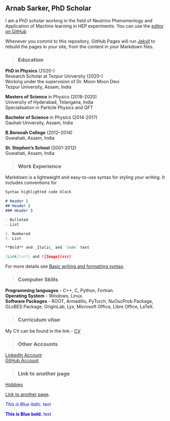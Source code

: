 ## Arnab Sarker, PhD Scholar

I am a PhD scholar working in the field of Neutrino Phenomenlogy and Application of Machine learning in HEP experiments. You can use the [editor on GitHub](https://github.com/Arnab-Sarker/Arnab-Sarker.github.io/edit/main/README.md) 

Whenever you commit to this repository, GitHub Pages will run [Jekyll](https://jekyllrb.com/) to rebuild the pages in your site, from the content in your Markdown files.

>### Education

**PhD in Physics** (2020-)  
Research Scholar at Tezpur University (2020-)  
Working under the supervision of Dr. Moon Moon Devi  
Tezpur University, Assam, India

**Masters of Science** in Physics (2018-2020)  
University of Hyderabad, Telangana, India  
Specialisation in Particle Physics and QFT  

**Bachelor of Science** in Physics (2014-2017)  
Gauhati University, Assam, India  

**B.Borooah College** (2012–2014)  
Guwahati, Assam, India  

**St. Stephen’s School** (2001-2012)  
Guwahati, Assam, India  



>### Work Experience  

Markdown is a lightweight and easy-to-use syntax for styling your writing. It includes conventions for

```markdown
Syntax highlighted code block

# Header 1
## Header 2
### Header 3

- Bulleted
- List

1. Numbered
2. List

**Bold** and _Italic_ and `Code` text

[Link](url) and ![Image](src)
```

For more details see [Basic writing and formatting syntax](https://docs.github.com/en/github/writing-on-github/getting-started-with-writing-and-formatting-on-github/basic-writing-and-formatting-syntax).

>### Computer Skills

**Programming languages** -  C++, C, Python, Fortran.  
**Operating System** - Windows, Linux.  
**Software Packages** - ROOT, Armadillo, PyTorch, NuOscProb Package, GLoBES Package, OriginLab, Lyx, Microsoft Office, Libre Office, LaTeX.  


>### Curriculum vitae

My CV can be found in the link - [CV](https://drive.google.com/file/d/1bTll_sI_UQRcEyGmn32DVg6wCAYm29pt/view?usp=sharing)

>### Other Accounts

[LinkedIn Account](https://www.linkedin.com/in/arnab-sarker-a4086b224/)  
[GitHub Account](https://github.com/Arnab-Sarker)

>### Link to another page

[Hobbies](./hobbies.html)

[Link to another page](./another-page.html).



<span style="color:blue"> *This is Blue italic.* text</span>

<span style="color:blue"> **This is Blue bold.** text</span>
